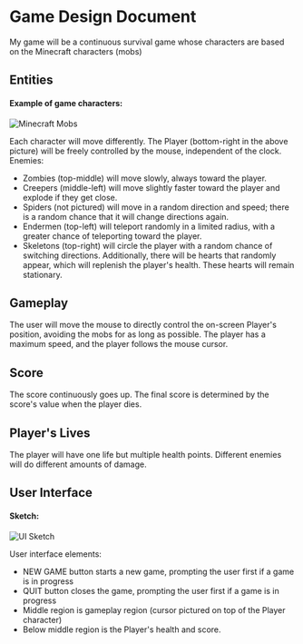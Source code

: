 # Game Design Document
My game will be a continuous survival game whose characters are based on the Minecraft characters (mobs)

## Entities
#### Example of game characters:
![Minecraft Mobs](http://fc09.deviantart.net/fs71/f/2012/153/2/c/minecraft_mob_magnets_by_vandonovan-d51yxlt.jpg "Minecraft Characters")

Each character will move differently.  The Player (bottom-right in the above picture) will be freely controlled by the mouse, independent of the clock.
Enemies:
+ Zombies (top-middle) will move slowly, always toward the player.
+ Creepers (middle-left) will move slightly faster toward the player and explode if they get close.
+ Spiders (not pictured) will move in a random direction and speed; there is a random chance that it will change directions again.
+ Endermen (top-left) will teleport randomly in a limited radius, with a greater chance of teleporting toward the player.
+ Skeletons (top-right) will circle the player with a random chance of switching directions.
Additionally, there will be hearts that randomly appear, which will replenish the player's health.  These hearts will remain stationary.


## Gameplay
The user will move the mouse to directly control the on-screen Player's position, avoiding the mobs for as long as possible.  The player has a maximum speed, and the player follows the mouse cursor.


## Score
The score continuously goes up.  The final score is determined by the score's value when the player dies.


## Player's Lives
The player will have one life but multiple health points.  Different enemies will do different amounts of damage.


## User Interface
#### Sketch:
![UI Sketch](http://i.imgur.com/3BQU3em.png "UI Sketch")

User interface elements:
+ NEW GAME button starts a new game, prompting the user first if a game is in progress
+ QUIT button closes the game, prompting the user first if a game is in progress
+ Middle region is gameplay region (cursor pictured on top of the Player character)
+ Below middle region is the Player's health and score.
